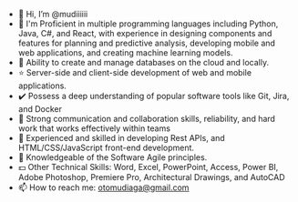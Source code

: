 - 👋 Hi, I’m @mudiiiiii
- 👀 I'm Proficient in multiple programming languages including Python, Java, C#, and React, with experience in designing components and features for planning and predictive analysis, developing mobile and web applications, and creating machine learning models.
- 🙂 Ability to create and manage databases on the cloud and locally.
- ⭐ Server-side and client-side development of web and mobile applications.
- ✔️ Possess a deep understanding of popular software tools like Git, Jira, and Docker
- 👑 Strong communication and collaboration skills, reliability, and hard work that works effectively within teams
- 🐐 Experienced and skilled in developing Rest APIs, and HTML/CSS/JavaScript front-end development.
- 🤯 Knowledgeable of the Software Agile principles.
- 💵 Other Technical Skills: Word, Excel, PowerPoint, Access, Power BI, Adobe Photoshop, Premiere Pro, Architectural Drawings, and AutoCAD
- 📫 How to reach me: otomudiaga@gmail.com

<!---
mudiiiiii/mudiiiiii is a ✨ special ✨ repository because its `README.md` (this file) appears on your GitHub profile.
You can click the Preview link to take a look at your changes.
--->

